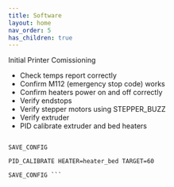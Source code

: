 ```yaml
---
title: Software
layout: home
nav_order: 5
has_children: true
---
```


Initial Printer Comissioning
* Check temps report correctly
* Confirm M112 (emergency stop code) works
* Confirm heaters power on and off correctly
* Verify endstops
* Verify stepper motors using STEPPER_BUZZ
* Verify extruder
* PID calibrate extruder and bed heaters

``` PID_CALIBRATE HEATER=extruder TARGET=170

SAVE_CONFIG

PID_CALIBRATE HEATER=heater_bed TARGET=60

SAVE_CONFIG ```